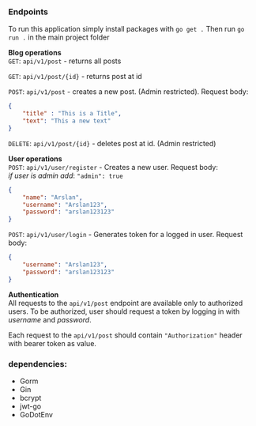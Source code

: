 ### Endpoints
To run this application simply install packages with `go get .` Then run `go run .` in the main project folder

**Blog operations**  
`GET`: `api/v1/post` - returns all posts  

`GET`: `api/v1/post/{id}` - returns post at id  

`POST`: `api/v1/post` - creates a new post. (Admin restricted). Request body:  
```json
{
    "title" : "This is a Title",
    "text": "This a new text"
}
```
`DELETE`: `api/v1/post/{id}` - deletes post at id. (Admin restricted)

**User operations**  
`POST`: `api/v1/user/register` - Creates a new user. Request body:  
*if user is admin add*:  `"admin": true`
```json
{
    "name": "Arslan",
    "username": "Arslan123",
    "password": "arslan123123"
}
```
`POST`: `api/v1/user/login` - Generates token for a logged in user. Request body:  
```json
{
    "username": "Arslan123",
    "password": "arslan123123"
}
```
**Authentication**  
All requests to the `api/v1/post` endpoint are available only to authorized users. To be authorized, user should request a token by logging in with *username* and *password*.  

Each request to the `api/v1/post` should contain `"Authorization"` header with bearer token as value.

### dependencies:
- Gorm
- Gin
- bcrypt
- jwt-go
- GoDotEnv

